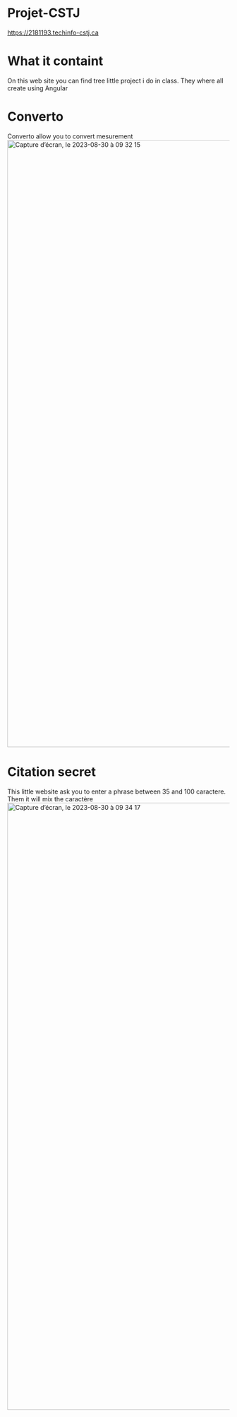 # Projet-CSTJ
https://2181193.techinfo-cstj.ca
# What it containt 
On this web site you can find tree little project i do in class. They where all create using Angular 
# Converto 
Converto allow you to convert mesurement 
<img width="1376" alt="Capture d’écran, le 2023-08-30 à 09 32 15" src="https://github.com/LELUDO7/Projet-CSTJ/assets/89437176/9ef1941c-f0cc-479b-b4b8-4d8e92ada52a">
# Citation secret 
This little website ask you to enter a phrase between 35 and 100 caractere. Them it will mix the caractère 
<img width="1376" alt="Capture d’écran, le 2023-08-30 à 09 34 17" src="https://github.com/LELUDO7/Projet-CSTJ/assets/89437176/41feea1c-e8e3-46ea-829d-a4b937ad08c1">

